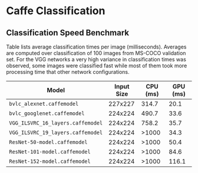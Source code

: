 Caffe Classification
====================

## Classification Speed Benchmark

Table lists average classification times per image (milliseconds). Averages are
computed over classification of 100 images from MS-COCO validation set. For the VGG networks
a very high variance in classification times was observed, some images were classified fast
while most of them took more processing time that other network configurations.

| Model                             | Input Size | CPU (ms) | GPU (ms) |
|-----------------------------------|------------|----------|----------|
| `bvlc_alexnet.caffemodel`         | 227x227    | 314.7    | 20.1     |
| `bvlc_googlenet.caffemodel`       | 224x224    | 490.7    | 33.6     |
| `VGG_ILSVRC_16_layers.caffemodel` | 224x224    | 758.2    | 35.7     |
| `VGG_ILSVRC_19_layers.caffemodel` | 224x224    | >1000    | 34.3     |
| `ResNet-50-model.caffemodel`      | 224x224    | >1000    | 50.4     |
| `ResNet-101-model.caffemodel`     | 224x224    | >1000    | 84.6     |
| `ResNet-152-model.caffemodel`     | 224x224    | >1000    | 116.1    |
